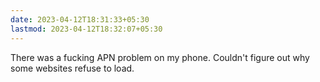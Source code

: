 ```yaml
---
date: 2023-04-12T18:31:33+05:30
lastmod: 2023-04-12T18:32:07+05:30
---
```


There was a fucking APN problem on my phone. Couldn't figure out why some websites refuse to load.
